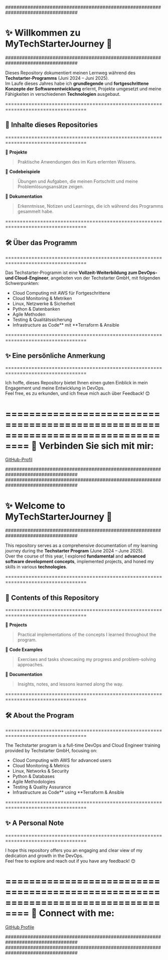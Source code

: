 ##################################################################################
# ✨ Willkommen zu **MyTechStarterJourney** 🚀  
##################################################################################

Dieses Repository dokumentiert meinen Lernweg während des **Techstarter-Programms** (Juni 2024 – Juni 2025).  
Im Laufe dieses Jahres habe ich **grundlegende** und **fortgeschrittene Konzepte der Softwareentwicklung** erlernt, Projekte umgesetzt und meine Fähigkeiten in verschiedenen **Technologien** ausgebaut.  

==================================================================================
## 📂 **Inhalte dieses Repositories**  
==================================================================================

🌟 **Projekte**  
> Praktische Anwendungen des im Kurs erlernten Wissens.  

🌟 **Codebeispiele**  
> Übungen und Aufgaben, die meinen Fortschritt und meine Problemlösungsansätze zeigen.  

🌟 **Dokumentation**  
> Erkenntnisse, Notizen und Learnings, die ich während des Programms gesammelt habe.  

==================================================================================
## 🛠 **Über das Programm**  
==================================================================================

Das Techstarter-Programm ist eine **Vollzeit-Weiterbildung zum DevOps- und Cloud-Engineer**, angeboten von der Techstarter GmbH, mit folgenden Schwerpunkten:  
- Cloud Computing mit AWS für Fortgeschrittene  
- Cloud Monitoring & Metriken  
- Linux, Netzwerke & Sicherheit 
- Python & Datenbanken 
- Agile Methoden  
- Testing & Qualitätssicherung 
- Infrastructure as Code** mit **Terraform & Ansible

==================================================================================
## ✨ **Eine persönliche Anmerkung**  
==================================================================================

Ich hoffe, dieses Repository bietet Ihnen einen guten Einblick in mein Engagement und meine Entwicklung in DevOps.  
Feel free, es zu erkunden, und ich freue mich auch über Feedback! 😊  

==================================================================================
🔗 **Verbinden Sie sich mit mir:**  
==================================================================================
[GitHub-Profil](https://github.com/juldone)  

##################################################################################
##################################################################################

# ✨ Welcome to **MyTechStarterJourney** 🚀  
##################################################################################

This repository serves as a comprehensive documentation of my learning journey during the **Techstarter Program** (June 2024 – June 2025).  
Over the course of this year, I explored **fundamental** and **advanced software development concepts**, implemented projects, and honed my skills in various **technologies**.  

==================================================================================
## 📂 **Contents of this Repository**  
==================================================================================

🌟 **Projects**  
> Practical implementations of the concepts I learned throughout the program.  

🌟 **Code Examples**  
> Exercises and tasks showcasing my progress and problem-solving approaches.  

🌟 **Documentation**  
> Insights, notes, and lessons learned along the way.  

==================================================================================
## 🛠 **About the Program**  
==================================================================================

The Techstarter program is a full-time DevOps and Cloud Engineer training provided by Techstarter GmbH, focusing on:  
- Cloud Computing with AWS for advanced users  
- Cloud Monitoring & Metrics  
- Linux, Networks & Security 
- Python & Databases  
- Agile Methodologies 
- Testing & Quality Assurance  
- Infrastructure as Code** using **Terraform & Ansible  

==================================================================================
## ✨ **A Personal Note**  
==================================================================================

I hope this repository offers you an engaging and clear view of my dedication and growth in the DevOps.  
Feel free to explore and reach out if you have any feedback! 😊  

==================================================================================
🔗 **Connect with me:**  
==================================================================================
[GitHub Profile](https://github.com/juldone)   

##################################################################################
##################################################################################
